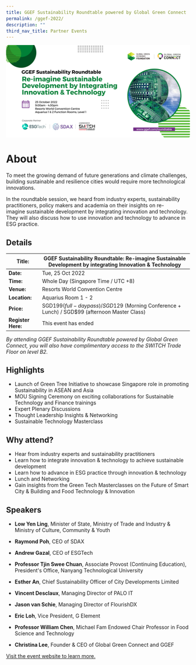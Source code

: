 ```yaml
---
title: GGEF Sustainability Roundtable powered by Global Green Connect
permalink: /ggef-2022/
description: ""
third_nav_title: Partner Events
---
```

![Partner Event SWITCH 2022](/images/Sustainability%20Roundtable%20(2400%20x%201200px).png)
# **About**
To meet the growing demand of future generations and climate challenges, building sustainable and resilience cities would require more technological innovations. 

In the roundtable session, we heard from industry experts, sustainability practitioners, policy makers and academia on their insights on re-imagine sustainable development by integrating innovation and technology. They will also discuss how to use innovation and technology to advance in ESG practice.

## **Details**

| **Title:** | **GGEF Sustainability Roundtable: Re-imagine Sustainable Development by integrating Innovation & Technology** |
| -------- | -------- |
|**Date:** | Tue, 25 Oct 2022 |
| **Time:** | Whole Day (Singapore Time / UTC +8) |
|**Venue:** | Resorts World Convention Centre |
|**Location:** | Aquarius Room 1 - 2 |
|**Price:** | SGD$199 (full-day pass) / SGD$129 (Morning Conference + Lunch) / SGD$99 (afternoon Master Class) |
|**Register Here:** | This event has ended |

*By attending GGEF Sustainability Roundtable powered by Global Green Connect, you will also have complimentary access to the SWITCH Trade Floor on level B2.*

## **Highlights**
*   Launch of Green Tree Initiative to showcase Singapore role in promoting Sustainability in ASEAN and Asia  
*   MOU Signing Ceremony on exciting collaborations for Sustainable Technology and Finance trainings  
*   Expert Plenary Discussions  
*   Thought Leadership Insights & Networking     
*   Sustainable Technology Masterclass


## **Why attend?**
*   Hear from industry experts and sustainability practitioners  
*   Learn how to integrate innovation & technology to achieve sustainable development    
*   Learn how to advance in ESG practice through innovation & technology    
*   Lunch and Networking    
*   Gain insights from the Green Tech Masterclasses on the Future of Smart City & Building and Food Technology & Innovation

## **Speakers**
*  **Low Yen Ling**, Minister of State, Ministry of Trade and Industry & Ministry of Culture, Community & Youth
    
*   **Raymond Poh**, CEO of SDAX
    
*   **Andrew Gazal**, CEO of ESGTech
    
*   **Professor Tjin Swee Chuan**, Associate Provost (Continuing Education), President's Office, Nanyang Technological University
    
*   **Esther An**, Chief Sustainability Officer of City Developments Limited
    
*   **Vincent Desclaux**, Managing Director of PALO IT
    
*   **Jason van Schie**, Managing Director of FlourishDX
    
*   **Eric Loh**, Vice President, G Element
    
*   **Professor William Chen**, Michael Fam Endowed Chair Professor in Food Science and Technology
    
*   **Christina Lee**, Founder & CEO of Global Green Connect and GGEF

[Visit the event website to learn more.](https://www.ggef.com/roundtable)